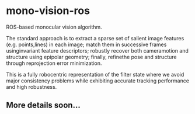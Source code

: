 # mono-vision-ros
ROS-based monocular vision algorithm. 

The standard approach is to extract a sparse set of salient image features (e.g. points,lines) in each image; match them in successive frames usinginvariant feature descriptors; robustly recover both cameramotion and structure using epipolar geometry; finally, refinethe pose and structure through reprojection error minimization.

This is a fully robocentric representation of the filter state where we avoid major consistency problems while exhibiting accurate tracking performance and high robustness.

## More details soon...
